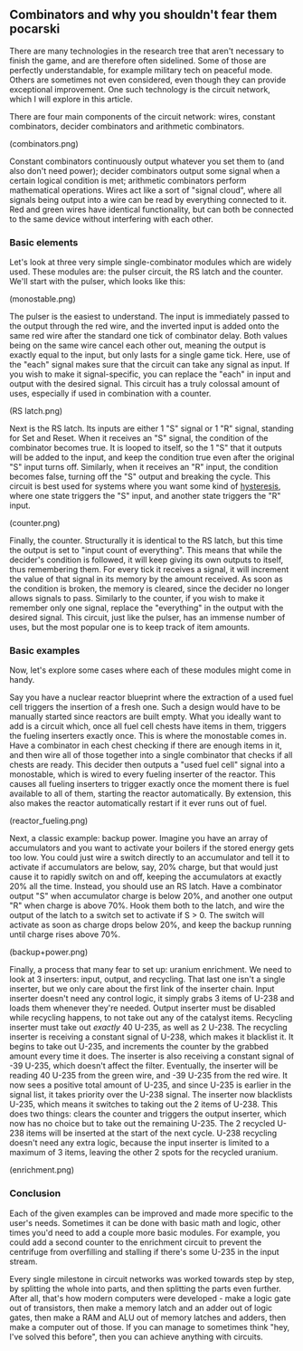 ## Combinators and why you shouldn't fear them <author>pocarski</author>

There are many technologies in the research tree that aren't necessary to finish the game, and are therefore often sidelined. Some of those are perfectly understandable, for example military tech on peaceful mode. Others are sometimes not even considered, even though they can provide exceptional improvement. One such technology is the circuit network, which I will explore in this article.

There are four main components of the circuit network: wires, constant combinators, decider combinators and arithmetic combinators.

(combinators.png)

Constant combinators continuously output whatever you set them to (and also don't need power); decider combinators output some signal when a certain logical condition is met; arithmetic combinators perform mathematical operations. Wires act like a sort of "signal cloud", where all signals being output into a wire can be read by everything connected to it. Red and green wires have identical functionality, but can both be connected to the same device without interfering with each other.

### Basic elements

Let's look at three very simple single-combinator modules which are widely used. These modules are: the pulser circuit, the RS latch and the counter. We'll start with the pulser, which looks like this:

(monostable.png)

The pulser is the easiest to understand. The input is immediately passed to the output through the red wire, and the inverted input is added onto the same red wire after the standard one tick of combinator delay. Both values being on the same wire cancel each other out, meaning the output is exactly equal to the input, but only lasts for a single game tick. Here, use of the "each" signal makes sure that the circuit can take any signal as input. If you wish to make it signal-specific, you can replace the "each" in input and output with the desired signal. This circuit has a truly colossal amount of uses, especially if used in combination with a counter.

(RS latch.png)

Next is the RS latch. Its inputs are either 1 "S" signal or 1 "R" signal, standing for Set and Reset. When it receives an "S" signal, the condition of the combinator becomes true. It is looped to itself, so the 1 "S" that it outputs will be added to the input, and keep the condition true even after the original "S" input turns off. Similarly, when it receives an "R" input, the condition becomes false, turning off the "S" output and breaking the cycle. This circuit is best used for systems where you want some kind of [hysteresis](https://en.wikipedia.org/wiki/Hysteresis), where one state triggers the "S" input, and another state triggers the "R" input.

(counter.png)

Finally, the counter. Structurally it is identical to the RS latch, but this time the output is set to "input count of everything". This means that while the decider's condition is followed, it will keep giving its own outputs to itself, thus remembering them. For every tick it receives a signal, it will increment the value of that signal in its memory by the amount received. As soon as the condition is broken, the memory is cleared, since the decider no longer allows signals to pass. Similarly to the counter, if you wish to make it remember only one signal, replace the "everything" in the output with the desired signal. This circuit, just like the pulser, has an immense number of uses, but the most popular one is to keep track of item amounts.

### Basic examples

Now, let's explore some cases where each of these modules might come in handy.

Say you have a nuclear reactor blueprint where the extraction of a used fuel cell triggers the insertion of a fresh one. Such a design would have to be manually started since reactors are built empty. What you ideally want to add is a circuit which, once all fuel cell chests have items in them, triggers the fueling inserters exactly once. This is where the monostable comes in. Have a combinator in each chest checking if there are enough items in it, and then wire all of those together into a single combinator that checks if all chests are ready. This decider then outputs a "used fuel cell" signal into a monostable, which is wired to every fueling inserter of the reactor. This causes all fueling inserters to trigger exactly once the moment there is fuel available to all of them, starting the reactor automatically. By extension, this also makes the reactor automatically restart if it ever runs out of fuel.

(reactor_fueling.png)

Next, a classic example: backup power. Imagine you have an array of accumulators and you want to activate your boilers if the stored energy gets too low. You could just wire a switch directly to an accumulator and tell it to activate if accumulators are below, say, 20% charge, but that would just cause it to rapidly switch on and off, keeping the accumulators at exactly 20% all the time. Instead, you should use an RS latch. Have a combinator output "S" when accumulator charge is below 20%, and another one output "R" when charge is above 70%. Hook them both to the latch, and wire the output of the latch to a switch set to activate if S > 0. The switch will activate as soon as charge drops below 20%, and keep the backup running until charge rises above 70%.

(backup+power.png)

Finally, a process that many fear to set up: uranium enrichment. We need to look at 3 inserters: input, output, and recycling. That last one isn't a single inserter, but we only care about the first link of the inserter chain. Input inserter doesn't need any control logic, it simply grabs 3 items of U-238 and loads them whenever they're needed. Output inserter must be disabled while recycling happens, to not take out any of the catalyst items. Recycling inserter must take out *exactly* 40 U-235, as well as 2 U-238. The recycling inserter is receiving a constant signal of U-238, which makes it blacklist it. It begins to take out U-235, and increments the counter by the grabbed amount every time it does. The inserter is also receiving a constant signal of -39 U-235, which doesn't affect the filter. Eventually, the inserter will be reading 40 U-235 from the green wire, and -39 U-235 from the red wire. It now sees a positive total amount of U-235, and since U-235 is earlier in the signal list, it takes priority over the U-238 signal. The inserter now blacklists U-235, which means it switches to taking out the 2 items of U-238. This does two things: clears the counter and triggers the output inserter, which now has no choice but to take out the remaining U-235. The 2 recycled U-238 items will be inserted at the start of the next cycle. U-238 recycling doesn't need any extra logic, because the input inserter is limited to a maximum of 3 items, leaving the other 2 spots for the recycled uranium.

(enrichment.png)

### Conclusion

Each of the given examples can be improved and made more specific to the user's needs. Sometimes it can be done with basic math and logic, other times you'd need to add a couple more basic modules. For example, you could add a second counter to the enrichment circuit to prevent the centrifuge from overfilling and stalling if there's some U-235 in the input stream.

Every single milestone in circuit networks was worked towards step by step, by splitting the whole into parts, and then splitting the parts even further. After all, that's how modern computers were developed - make a logic gate out of transistors, then make a memory latch and an adder out of logic gates, then make a RAM and ALU out of memory latches and adders, then make a computer out of those. If you can manage to sometimes think "hey, I've solved this before", then you can achieve anything with circuits.
